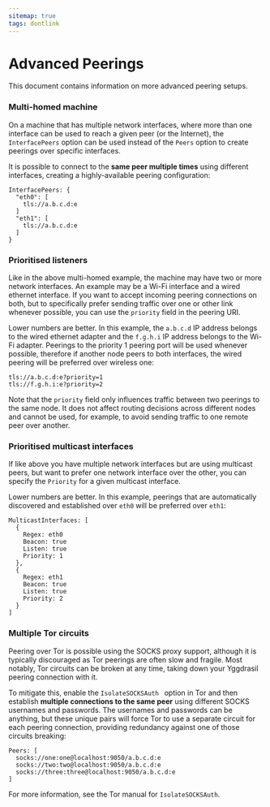 ```yaml
---
sitemap: true
tags: dontlink
---
```


# Advanced Peerings
This document contains information on more advanced peering setups. 
### Multi-homed machine
On a machine that has multiple network interfaces, where more than one interface can be used to reach a given peer (or the Internet), the `InterfacePeers` option can be used instead of the `Peers` option to create peerings over specific interfaces.

It is possible to connect to the **same peer multiple times** using different interfaces, creating a highly-available peering configuration:

```
InterfacePeers: {
  "eth0": [
    tls://a.b.c.d:e
  ]
  "eth1": [
    tls://a.b.c.d:e
  ]
}
```

### Prioritised listeners
Like in the above multi-homed example, the machine may have two or more network interfaces. An example may be a Wi-Fi interface and a wired ethernet interface. If you want to accept incoming peering connections on both, but to specifically prefer sending traffic over one or other link whenever possible, you can use the `priority` field in the peering URI.

Lower numbers are better. In this example, the `a.b.c.d` IP address belongs to the wired ethernet adapter and the `f.g.h.i` IP address belongs to the Wi-Fi adapter. Peerings to the priority 1 peering port will be used whenever possible, therefore if another node peers to both interfaces, the wired peering will be preferred over wireless one:

```
tls://a.b.c.d:e?priority=1
tls://f.g.h.i:e?priority=2
```

Note that the `priority` field only influences traffic between two peerings to the same node. It does not affect routing decisions across different nodes and cannot be used, for example, to avoid sending traffic to one remote peer over another.

### Prioritised multicast interfaces
If like above you have multiple network interfaces but are using multicast peers, but want to prefer one network interface over the other, you can specify the `Priority` for a given multicast interface.

Lower numbers are better. In this example, peerings that are automatically discovered and established over `eth0` will be preferred over `eth1`:

```
MulticastInterfaces: [
  {
    Regex: eth0
    Beacon: true
    Listen: true
    Priority: 1
  }, 
  {
    Regex: eth1
    Beacon: true
    Listen: true
    Priority: 2
  }
]
```

### Multiple Tor circuits
Peering over Tor is possible using the SOCKS proxy support, although it is typically discouraged as Tor peerings are often slow and fragile. Most notably, Tor circuits can be broken at any time, taking down your Yggdrasil peering connection with it.

To mitigate this, enable the `IsolateSOCKSAuth ` option in Tor and then establish **multiple connections to the same peer** using different SOCKS usernames and passwords. The usernames and passwords can be anything, but these unique pairs will force Tor to use a separate circuit for each peering connection, providing redundancy against one of those circuits breaking:

```
Peers: [
  socks://one:one@localhost:9050/a.b.c.d:e
  socks://two:two@localhost:9050/a.b.c.d:e
  socks://three:three@localhost:9050/a.b.c.d:e
]
```

For more information, see the Tor manual for `IsolateSOCKSAuth`. 